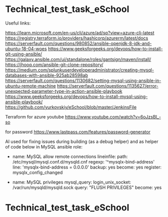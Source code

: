 # Technical_test_task_eSchool
Useful links:

https://learn.microsoft.com/en-us/cli/azure/ad/sp?view=azure-cli-latest
https://registry.terraform.io/providers/hashicorp/azurerm/latest/docs
https://serverfault.com/questions/980852/ansible-openjdk-8-jdk-and-ubuntu-18-04-woes
https://www.geeksforgeeks.org/devops/how-to-install-git-using-ansible/
https://galaxy.ansible.com/ui/standalone/roles/gantsign/maven/install/
https://jhooq.com/ansible-git-clone-repository/
https://medium.com/splunkuserdeveloperadministrator/creating-mysql-databases-with-ansible-925ab28598ab
https://serverfault.com/questions/1130682/setting-mysql-using-ansible-in-ubuntu-remote-machine
https://serverfault.com/questions/1135627/error-unexpected-parameter-type-in-action-ansible-playbook
https://www.geeksforgeeks.org/devops/how-to-install-mysql-using-ansible-playbook/
https://github.com/yurkovskiy/eSchool/blob/master/JenkinsFile

Terraform for azure youtube 
https://www.youtube.com/watch?v=6oJzsBl_-so

for password
https://www.lastpass.com/features/password-generator

AI used for fixing issues during building (as a debug helper) and as helper of code below in MySQL ansible role:

- name: MySQL allow remote connections
  lineinfile:
    path: /etc/mysql/mysql.conf.d/mysqld.cnf
    regexp: '^mysqlx-bind-address'
    line: 'mysqlx-bind-address = 0.0.0.0'
    backup: yes
  become: yes
  register: mysqlx_config_changed

- name: MySQL privileges
  mysql_query:
    login_unix_socket: /var/run/mysqld/mysqld.sock
    query: "FLUSH PRIVILEGES"
  become: yes
# Technical_test_task_eSchool
